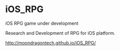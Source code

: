 # iOS_RPG
iOS RPG game under development

Research and Development of RPG for iOS platform.

http://moondragontech.github.io/iOS_RPG/
